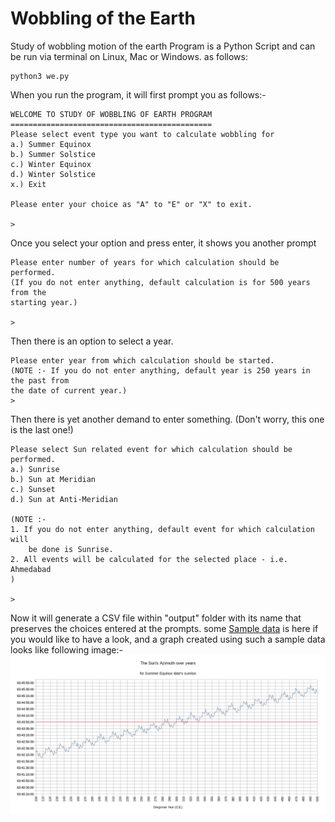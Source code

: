 # Wobbling of the Earth
Study of wobbling motion of the earth
Program is a Python Script and can be run via terminal on Linux, Mac or Windows.
as follows:
```commandline
python3 we.py
```
When you run the program, it will first prompt you as follows:-
```commandline
WELCOME TO STUDY OF WOBBLING OF EARTH PROGRAM
=============================================
Please select event type you want to calculate wobbling for
a.) Summer Equinox
b.) Summer Solstice
c.) Winter Equinox
d.) Winter Solstice
x.) Exit

Please enter your choice as "A" to "E" or "X" to exit.

> 

```
Once you select your option and press enter, it shows you another prompt
```commandline
Please enter number of years for which calculation should be performed.
(If you do not enter anything, default calculation is for 500 years from the
starting year.)

> 

```
Then there is an option to select a year.
```commandline
Please enter year from which calculation should be started.
(NOTE :- If you do not enter anything, default year is 250 years in the past from
the date of current year.)
>
```
Then there is yet another demand to enter something. (Don't worry, this one is the last one!)

```commandline
Please select Sun related event for which calculation should be performed.
a.) Sunrise
b.) Sun at Meridian
c.) Sunset
d.) Sun at Anti-Meridian

(NOTE :-
1. If you do not enter anything, default event for which calculation will
    be done is Sunrise.
2. All events will be calculated for the selected place - i.e. Ahmedabad
)

> 
```
Now it will generate a CSV file within "output" folder with its name that preserves the choices entered at the prompts.
some [Sample data](docs/generated_data.csv) is here if you would like to have a look, and a graph created using such 
a sample data looks like following image:-
![Sample Graph](docs/B_A_100_to_500.png)
